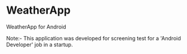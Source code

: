 # WeatherApp
WeatherApp for Android

Note:- This application was developed for screening test for a 'Android Developer' job in a startup.